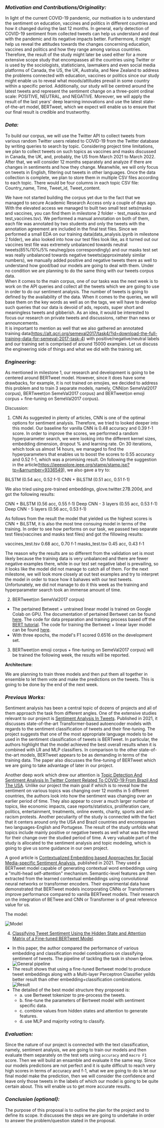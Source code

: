 
### *Motivation and Contributions/Originality:* 

In light of the current COVID-19 pandemic, our motivation is to understand the sentiment on education, vaccines and politics in different countries and how it changed during the last 12 months. In general, early detection of COVID-19 sentiment from collected tweets can help us understand and deal with the pandemic and its negative impacts better. Furthermore, it might help us reveal the attitudes towards the changes concerning education, vaccines and politics and how they range among various countries. Therefore, the result of the study might later be used either for a more extensive scope study that encompasses all the countries using Twitter or is used by the sociologists, statisticians, lawmakers and even social media platforms of Canada, the US, the UK, Australia, and New Zealand to address the problems connected with education, vaccines or politics since our study might enable us to reveal what moods/attitudes prevail in some country within a specific period. Additionally, our study will be centred around the latest tweets and represent the sentiment change on a three-point ordinal scale: POSITIVE, NEUTRAL, and NEGATIVE. Moreover, we will apply the result of the last years' deep learning innovations and use the latest state-of-the-art model, BERTweet, which we expect will enable us to ensure that our final result is credible and trustworthy.


### *Data:*

To build our corpus, we will use the Twitter API to collect tweets from various random Twitter users related to COVID-19 from the Twitter database by writing queries to search by topic. Considering project time limitations, we plan to collect tweets on such topics as vaccines and masks discussed in Canada, the UK, and, probably, the US from March 2021 to March 2022. After that, we will consider 12 months separately and analyze if there are changes in sentiments and how they change. Meanwhile, we will only focus on tweets in English, filtering out tweets in other languages. Once the data collection is complete, we plan to store them in multiple CSV files according to each topic. There would be four columns in each topic CSV file: Country_name, Time, Tweet_id, Tweet_content.

We have not started building the corpus yet due to the fact that we managed to secure Academic Research Access only a couple of days ago. With the elevated access we managed to built two small test sets(masks and vaccines, you can find them in milestone 2 folder - test_masks.tsv and test_vaccines.tsv). We performed a manual annotation on both of them, each file was annotated by two students and only the tweets with the annotation agreement are included in the final test files. Since we performed a small EDA on our training data(data_analysis.ipynb in milestone 2 folder), we also looked into how our test files look like, as it turned out our vaccines test file was extremely unbalanced towards neutral tweets(85%/10%/5% neu/neg/pos correspondingly) and our masks test set was really unbalanced towards negative tweets(approximately similar numbers), we manually added positive and negative tweets there as well to understand how good/bad our models are going to deal with them. Under no condition we are planning to do the same thing with our tweets corpus data.<br>
When it comes to the main corpus, one of our tasks was the next week is to work on the API queries and collect all the tweets which we are going to use in order to do our sentiment analysis. The number of tweets is going to defined by the availability of the data. When it comes to the queries, we will base them on the key words as well as on the tags, we will have to develop such queries that our data is devoid of ads, reposts, super short and meaningless tweets and gibberish. As an idea, it would be interested to focus our research on private tweets and discussions, rather than news or announcements.<br>
It is important to mention as well that we also gathered an annotated training data(https://alt.qcri.org/semeval2017/task4/?id=download-the-full-training-data-for-semeval-2017-task-4) with positive/negative/neutral labels and our training set is comprised of around 15000 examples. Let us discuss the engineering side of things and what we did with the training set.


### *Engineering:*

As mentioned in milestone 1, our research and development is going to be centered around BERTweet model. However, since it does have some drawbacks, for example, it is not trained on emojies, we decided to address this problem and to train 3 separate models, namely, CNN(on SemeVal2017 corpus), BERTweet(on SemeVal2017 corpus) and BERTweet(on emoji corpus + fine-tuning on SemeVal2017 corpus).

<!-- #raw -->
Discussion:

1) CNN 
As suggested in plenty of articles, CNN is one of the optimal options for sentiment analysis. Therefore, we tried to looked deeper into this model. Our baseline for vanilla CNN is 0.48 accuracy and 0.39 f-1 score. In order to improve the scores, we performed a random hyperparameter search, we were looking into the different kernel sizes, embedding dimension, dropout % and learning rate. On 30 iterations, which took us almost 14 hours, we managed to find the hyperparameters that enables us to boost the scores to 0.55 accuracy and 0.52 f-1, which was a promising result. On following the suggestion in the article(https://ieeexplore.ieee.org/stamp/stamp.jsp?tp=&arnumber=9336549), we also gave a try to:

BiLSTM                     (0.54 acc, 0.52 f-1)
CNN + BiLSTM               (0.51 acc, 0.51 f-1)

We also tried using pre-trained embeddings, glove.twitter.27B.200d, and got the following results:

CNN + BiLSTM               (0.56 acc, 0.55 f-1)
Deep CNN - 3 layers        (0.55 acc, 0.53 f-1)
Deep CNN - 5 layers        (0.56 acc, 0.53 f-1)

As follows from the result the model that yielded us the highest scores is CNN + BiLSTM, it is also the most tme consuing model in terms of the training. In order to see how performs on our task, we passed two separate test files(vaccines and masks test files) and got the fillowing results:

vaccines_test.tsv          0.68 acc, 0.70 f-1
masks_test.tsv             0.45 acc, 0.43 f-1

The reason why the results are so different from the validation set is most likely because the training data is very unbalanced and there are fewer negative examples there, while in our test set negative label is prevailing, so it looks like the model did not manage to catch all of them. For the next milestone, we will look more closely at out test examples and try to interpret the model in order to trace how it bahaves with our test tweets. Unfortunately, we did not manage to do it this week as the training and hyperparameter search took an immense amount of time.


2) BERTweet(on SemeVal2017 corpus)
- The pertained Betweet + untrained linear model is trained on Google Colab on GPU. The documentation of pertained Bertweet can be found [here](https://huggingface.co/docs/transformers/model_doc/bertweet). The code for data preparation and training process based off the [BERT tutorial](https://github.ubc.ca/mds-cl-2021-22/COLX_585_trends_students/blob/master/tutorials/BPE-BERT/bert_pytorch.ipynb). The code for training the Bertweet + linear layer model can be found [here](https://github.ubc.ca/maryisme/covid_sentiment/blob/jiajing/milestone_2/Bertweet.ipynb).
- With three epochs, the model's F1 scored 0.6516 on the development set.  

3) BERTweet(on emoji corpus + fine-tuning on SemeVal2017 corpus) will be trained the following week, the results will be reported.
<!-- #endraw -->

**Architecture**:  

We are planning to train three models and then put them all together in ensemble to let them vote and make the predictions on the tweets. This is going to be done by the end of the next week.


### *Previous Works:*

Sentiment analysis has been a central topic of dozens of projects and all of them approach the task from different angles. One of the extensive studies relevant to our project is [Sentiment Analysis In Tweets](https://arxiv.org/pdf/2105.14373.pdf). Published in 2021, it discusses state-of-the-art Transformer-based autoencoder models with regards to the sentiment classification of tweets and their fine-tuning. The project suggests that one of the most appropriate language models to be used in the sentiment classification of tweets is BERTweet. In particular, the authors highlight that the model achieved the best overall results when it is combined with LR and MLP classifiers. In comparison to the other state-of-the-art models, BERTweet appears to be as demanding in terms of the training data. The paper also discusses the fine-tuning of BERTweet which we are going to take advantage of later in our project. 

Another deep work which drew our attention is [Topic Detection And Sentiment Analysis In Twitter Content Related To
COVID-19 From Brazil And The USA](https://reader.elsevier.com/reader/sd/pii/S1568494620309959?token=C97EBF27675DB4CB18FC39AE89B9E0A5D092DE0B14E169DF42E2CAFD8313E6ABA42C2766DC26AFB9C64394F60E7E5906&originRegion=us-east-1&originCreation=20220403000432). Unlike our project the main goal if which is to reveal how the sentiment on various topics was changing over 12 months in 5 different countries, the authors look into how the sentiment was changing over an earlier period of time. They also appear to cover a much larger number of topics, like economic impacts, case reports/statistics, proliferation care, politics, entertainment, treatments, online events, charity, sports and anti-racism protests. Another peculiarity of the study is connected with the fact that it centers around only the USA and Brazil countries and encompasses two languages-English and Portugese. The result of the study unfolds what topics include mainly positive or negative tweets as well what was the trend for their change over the studied period of time. A very valuable part of the study is allocated to the sentiment analysis and topic modeling, which is going to give us some guidance in our own project.  

A good article is [Contextualized Embedding based Approaches for Social Media-specific Sentiment Analysis](https://ieeexplore.ieee.org/abstract/document/9680025), published in 2021. They used a BERTweet model capable of generating contextual word embeddings using a "multi-head self-attention" mechanism. Semantic-level features are then extracted from the learned contextual embeddings using convolutional neural networks or transformer encoders. Their experimental data have demonstrated that BERTweet models incorporating CNNs or Transformers improve performance compared to vanilla BERTweet models. Their research on the integration of BETwee and CNN or Transformer is of great reference value for us.

The model:

![Model](sakhr3-p8-sakhr-large.gif)    

4. [Classifying Tweet Sentiment Using the Hidden State and Attention Matrix of a Fine-tuned BERTweet Model](https://arxiv.org/abs/2109.14692). 
- In this paper, the author compared the performance of various embedding and classification model combinations on classifying sentiment of tweets. The pipeline of tackling the task in shown below.  ![General pipeline](pipeline.png?raw=true "General pipeline")
- The result shows that using a fine-tuned Bertweet model to produce tweet embeddings along with a Multi-layer Perceptron Classifier yeilds better result than other embedding+classification combinations. 
![Result](result.png?raw=true "Result table")
- The detailed of the best model structure they proposed is: 
	- a.  use Bertweet tokenizer to pre-process the tweets.
	- b. fine-tune the parameters of Bertweet model with sentiment specific data.
	- c. combine values from hidden states and attention to generate features.
	- d. use MLP and majority voting to classify. 


### *Evaluation:*

Since the nature of our project is connected with the text classification, namely, sentiment analysis, we are going to train our models and then evaluate them separately on the test sets using ``accuracy`` and ``macro F1`` score. Then we will build an ensamble and evaluate it the same way. Since our models predictions are not perfect and it is quite difficult to reach very high scores in terms of accuracy and f-1, what we are going to do is let our final model make the prediction, then we will consider the confidence and leave only those tweets in the labels of which our model is going to be quite certain about. This will enable us to get more accurate results.


### *Conclusion (optional):*

The purpose of this proposal is to outline the plan for the project and to define its scope. It discusses the steps we are going to undertake in order to answer the problem/question stated in the proposal.
